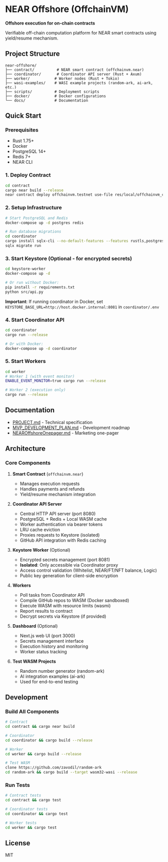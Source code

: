 # NEAR Offshore (OffchainVM)

**Offshore execution for on-chain contracts**

Verifiable off-chain computation platform for NEAR smart contracts using yield/resume mechanism.

## Project Structure

```
near-offshore/
├── contract/          # NEAR smart contract (offchainvm.near)
├── coordinator/       # Coordinator API server (Rust + Axum)
├── worker/           # Worker nodes (Rust + Tokio)
├── wasi-examples/    # WASI example projects (random-ark, ai-ark, etc.)
├── scripts/          # Deployment scripts
├── docker/           # Docker configurations
└── docs/             # Documentation
```

## Quick Start

### Prerequisites

- Rust 1.75+
- Docker
- PostgreSQL 14+
- Redis 7+
- NEAR CLI

### 1. Deploy Contract

```bash
cd contract
cargo near build --release
near contract deploy offchainvm.testnet use-file res/local/offchainvm_contract.wasm with-init-call new json-args '{"owner_id":"offchainvm.testnet","operator_id":"worker.offchainvm.testnet"}' prepaid-gas '100.0 Tgas' attached-deposit '0 NEAR' network-config testnet sign-with-keychain send
```

### 2. Setup Infrastructure

```bash
# Start PostgreSQL and Redis
docker-compose up -d postgres redis

# Run database migrations
cd coordinator
cargo install sqlx-cli --no-default-features --features rustls,postgres
sqlx migrate run
```

### 3. Start Keystore (Optional - for encrypted secrets)

```bash
cd keystore-worker
docker-compose up -d

# Or run without Docker:
pip install -r requirements.txt
python src/api.py
```

**Important**: If running coordinator in Docker, set `KEYSTORE_BASE_URL=http://host.docker.internal:8081` in `coordinator/.env`

### 4. Start Coordinator API

```bash
cd coordinator
cargo run --release

# Or with Docker:
docker-compose up -d coordinator
```

### 5. Start Workers

```bash
cd worker
# Worker 1 (with event monitor)
ENABLE_EVENT_MONITOR=true cargo run --release

# Worker 2 (execution only)
cargo run --release
```

## Documentation

- [PROJECT.md](PROJECT.md) - Technical specification
- [MVP_DEVELOPMENT_PLAN.md](MVP_DEVELOPMENT_PLAN.md) - Development roadmap
- [NEAROffshoreOnepager.md](NEAROffshoreOnepager.md) - Marketing one-pager

## Architecture

### Core Components

1. **Smart Contract** (`offchainvm.near`)
   - Manages execution requests
   - Handles payments and refunds
   - Yield/resume mechanism integration

2. **Coordinator API Server**
   - Central HTTP API server (port 8080)
   - PostgreSQL + Redis + Local WASM cache
   - Worker authentication via bearer tokens
   - LRU cache eviction
   - Proxies requests to Keystore (isolated)
   - GitHub API integration with Redis caching

3. **Keystore Worker** (Optional)
   - Encrypted secrets management (port 8081)
   - **Isolated**: Only accessible via Coordinator proxy
   - Access control validation (Whitelist, NEAR/FT/NFT balance, Logic)
   - Public key generation for client-side encryption

4. **Workers**
   - Poll tasks from Coordinator API
   - Compile GitHub repos to WASM (Docker sandboxed)
   - Execute WASM with resource limits (wasmi)
   - Report results to contract
   - Decrypt secrets via Keystore (if provided)

5. **Dashboard** (Optional)
   - Next.js web UI (port 3000)
   - Secrets management interface
   - Execution history and monitoring
   - Worker status tracking

6. **Test WASM Projects**
   - Random number generator (random-ark)
   - AI integration examples (ai-ark)
   - Used for end-to-end testing

## Development

### Build All Components

```bash
# Contract
cd contract && cargo near build

# Coordinator
cd coordinator && cargo build --release

# Worker
cd worker && cargo build --release

# Test WASM
clone https://github.com/zavodil/random-ark
cd random-ark && cargo build --target wasm32-wasi --release
```

### Run Tests

```bash
# Contract tests
cd contract && cargo test

# Coordinator tests
cd coordinator && cargo test

# Worker tests
cd worker && cargo test
```

## License

MIT
